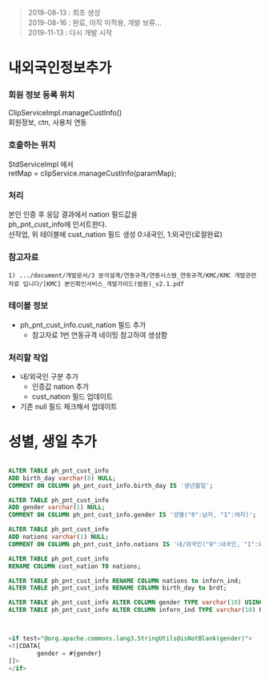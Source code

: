 > 2019-08-13 : 최초 생성  
> 2019-08-16 : 완료, 아직 미적용, 개발 보류...  
> 2019-11-13 : 다시 개발 시작

내외국인정보추가
================

### 회원 정보 등록 위치

ClipServiceImpl.manageCustInfo()  
회원정보, ctn, 사용처 연동

### 호출하는 위치

StdServiceImpl 에서  
retMap = clipService.manageCustInfo(paramMap);

### 처리

본인 인증 후 응답 결과에서 nation 필드값을  
ph_pnt_cust_info에 인서트한다.  
선작업, 위 테이블에 cust_nation 필드 생성 0:내국인, 1:외국인(로컬완료)

### 참고자료

```
1) .../document/개발문서/3 분석설계/연동규격/연동시스템_연동규격/KMC/KMC 개발관련 자료 입니다/[KMC] 본인확인서비스_개발가이드(범용)_v2.1.pdf
```

### 테이블 정보

-	ph_pnt_cust_info.cust_nation 필드 추가
	-	참고자료 1번 연동규격 네이밍 참고하여 생성함

### 처리할 작업

-	내/외국인 구분 추가
	-	인증값 nation 추가
	-	cust_nation 필드 업데이트
-	기존 null 필드 체크해서 업데이트

성별, 생일 추가
===============

```sql

ALTER TABLE ph_pnt_cust_info
ADD birth_day varchar(8) NULL;
COMMENT ON COLUMN ph_pnt_cust_info.birth_day IS '생년월일';

ALTER TABLE ph_pnt_cust_info
ADD gender varchar(1) NULL;
COMMENT ON COLUMN ph_pnt_cust_info.gender IS '성별("0":남자, "1":여자)';

ALTER TABLE ph_pnt_cust_info
ADD nations varchar(1) NULL;
COMMENT ON COLUMN ph_pnt_cust_info.nations IS '내/외국인("0":내국인, "1":외국인)';

ALTER TABLE ph_pnt_cust_info
RENAME COLUMN cust_nation TO nations;

ALTER TABLE ph_pnt_cust_info RENAME COLUMN nations to inforn_ind;
ALTER TABLE ph_pnt_cust_info RENAME COLUMN birth_day to brdt;

ALTER TABLE ph_pnt_cust_info ALTER COLUMN gender TYPE varchar(10) USING gender::varchar;
ALTER TABLE ph_pnt_cust_info ALTER COLUMN inforn_ind TYPE varchar(10) USING inforn_ind::varchar;



<if test="@org.apache.commons.lang3.StringUtils@isNotBlank(gender)">
<![CDATA[           
        gender = #{gender}
]]>
</if>
```
